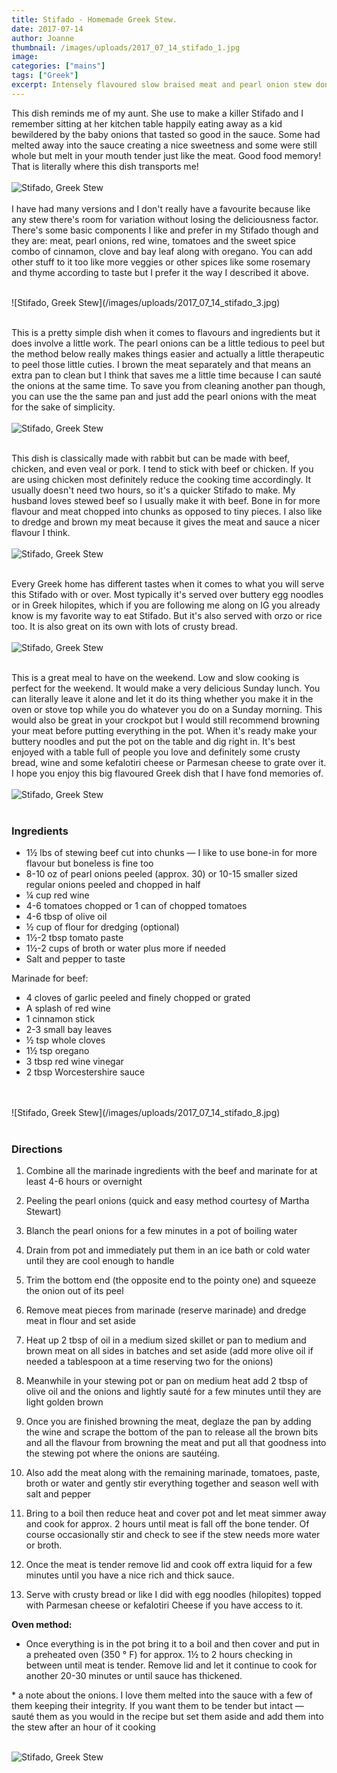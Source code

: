 ```yaml
---
title: Stifado - Homemade Greek Stew.
date: 2017-07-14
author: Joanne
thumbnail: /images/uploads/2017_07_14_stifado_1.jpg
image:
categories: ["mains"]
tags: ["Greek"]
excerpt: Intensely flavoured slow braised meat and pearl onion stew done in the most aromatic tomato ragu
---
```


This dish reminds me of my aunt. She use to make a killer Stifado and I remember sitting at her kitchen table happily eating away as a kid bewildered by the  baby onions that tasted so good in the sauce. Some had melted away into the sauce creating a nice sweetness and some were still whole but melt in your mouth tender just like the meat.  Good food memory!
That is literally where this dish transports me!  
<br>
![Stifado, Greek Stew](/images/uploads/2017_07_14_stifado_2.jpg)
<br>
<br>
I have had many versions and I don't really have a favourite because like any stew there's room for variation without losing the deliciousness factor.  There's some basic components I like and prefer  in my Stifado though and they are: meat, pearl onions, red wine, tomatoes and the sweet spice combo of cinnamon, clove and bay leaf along with oregano. You can add other stuff to it too like more veggies or other spices like some rosemary and thyme according to taste but I prefer it the way I described it above.  

<br>
![Stifado, Greek Stew](/images/uploads/2017_07_14_stifado_3.jpg)
<br>
<br>

This is a pretty simple dish when it comes to flavours and ingredients but it does involve a little work.  The pearl onions can be a little tedious to peel but the method below really makes things easier and actually a little therapeutic to peel those little cuties. I brown the meat separately and that means an extra pan to clean but I think that saves me a little time because I can sauté the onions at the same time.  To save you from cleaning another pan though, you can use the the same pan and just add the pearl onions with the meat for the sake of simplicity.  
<br>
![Stifado, Greek Stew](/images/uploads/2017_07_14_stifado_4.jpg)
<br>
<br>

This dish is classically made with rabbit but can be made with beef, chicken, and even veal or pork. I tend to stick with beef or chicken. If you are using chicken most definitely reduce the cooking time accordingly.  It usually doesn't need two hours, so it's a quicker Stifado  to make.  My husband loves stewed beef so I usually make it with beef. Bone in for more flavour and meat chopped into chunks as opposed to tiny pieces. I also like to dredge and brown my meat because it gives the meat and sauce a nicer flavour I think.  
<br>
![Stifado, Greek Stew](/images/uploads/2017_07_14_stifado_5.jpg)
<br>
<br>

Every Greek home has different tastes when it comes to what you will serve this Stifado with or over.
Most typically it's served over buttery egg noodles or in Greek hilopites, which if you are following me along on IG you already know is my favorite way to eat Stifado. But it's also served with orzo or rice too. It is also great on its own with lots of crusty bread.  
<br>
![Stifado, Greek Stew](/images/uploads/2017_07_14_stifado_6.jpg)
<br>
<br>

This is a great meal to have on the weekend. Low and slow cooking is perfect for the weekend. It would make a very delicious Sunday lunch. You can literally leave it alone and let it do its thing whether you make it in the oven or stove top while you do whatever you do on a Sunday morning. This would also be great in your crockpot but I would still recommend browning your meat before putting everything in the pot. When it's ready make your buttery noodles and put the pot on the table and dig right in.  It's best enjoyed with a table full of people you love and definitely some crusty bread, wine and some kefalotiri cheese or Parmesan cheese to grate over it. I hope you enjoy this big flavoured Greek dish that I have fond memories of.  
<br>
![Stifado, Greek Stew](/images/uploads/2017_07_14_stifado_7.jpg)
<br>
<br>

### Ingredients

* 1&frac12; lbs of stewing beef cut into chunks &mdash; I like to use bone-in for more flavour but boneless is fine too
* 8-10 oz of pearl onions peeled (approx. 30) or 10-15 smaller sized regular onions peeled and chopped in half
* &frac14; cup red wine
* 4-6 tomatoes chopped or 1 can of chopped tomatoes
* 4-6 tbsp of olive oil
* &frac12; cup of flour for dredging (optional)
* 1&frac12;-2 tbsp tomato paste
* 1&frac12;-2 cups of broth or water plus more if needed
* Salt and pepper to taste

Marinade for beef:

* 4 cloves of garlic peeled and finely chopped or grated
* A splash of red wine
* 1 cinnamon stick
* 2-3 small bay leaves
* &frac12; tsp whole cloves
* 1&frac12; tsp oregano
* 3 tbsp red wine vinegar
* 2 tbsp Worcestershire sauce
<br>
<br>
![Stifado, Greek Stew](/images/uploads/2017_07_14_stifado_8.jpg)
<br>
<br>

### Directions

1. Combine all the marinade ingredients with the beef and marinate for at least 4-6 hours or overnight

1. Peeling the pearl onions (quick and easy method courtesy of Martha Stewart)

1. Blanch the pearl onions for a few minutes in a pot of boiling water

1. Drain from pot and immediately put them in an ice bath or cold water until they are cool enough to handle

1. Trim the bottom end (the opposite end to the pointy one) and squeeze the onion out of its peel

1. Remove meat pieces from marinade (reserve marinade) and dredge meat in flour and set aside

1. Heat up 2 tbsp of oil in a medium sized skillet or pan to medium and brown meat on all sides in batches and set aside (add more olive oil if needed a tablespoon at a time reserving two for the onions)

1. Meanwhile in your stewing pot or pan on medium heat add  2 tbsp of olive oil and the onions and lightly sauté for a few minutes until they are light golden brown

1. Once you are finished browning the meat, deglaze the pan by adding the wine and scrape the bottom
of the pan to release all the brown bits and all the flavour from
browning the meat and put all that goodness into the stewing pot where the onions are sautéing.

1. Also add the meat along with the remaining marinade, tomatoes, paste, broth or water and gently stir everything together and season well with salt and pepper

1. Bring to a boil then reduce heat and cover pot and let meat simmer away and cook for approx. 2 hours until meat is fall off the bone tender. Of course occasionally stir  and check  to see if the stew needs more water or broth.

1. Once the meat is tender remove lid and cook off extra liquid for a few
minutes until you have a nice rich and thick sauce.

1. Serve with crusty bread or like I did with egg noodles (hilopites) topped with Parmesan cheese or kefalotiri
Cheese if you have access to it.

**Oven method:**

* Once everything is in the pot bring it to a boil and then cover and put in a preheated oven (350 &deg; F) for approx. 1&frac12; to 2 hours checking in between until meat is tender. Remove lid and let it continue to cook for another 20-30 minutes or until sauce has thickened.

&#42; a note about the onions. I love them melted into the sauce with a few of them keeping their integrity.  If you want them to be tender but intact &mdash; sauté them as you would in the recipe but set them aside and add them into the stew after an hour of it cooking  
<br>

![Stifado, Greek Stew](/images/uploads/2017_07_14_stifado_9.jpg)
